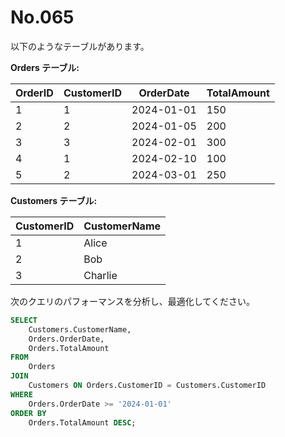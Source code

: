 # No.065

以下のようなテーブルがあります。

**Orders テーブル:**

| OrderID | CustomerID | OrderDate   | TotalAmount |
|---------|------------|-------------|-------------|
| 1       | 1          | 2024-01-01  | 150         |
| 2       | 2          | 2024-01-05  | 200         |
| 3       | 3          | 2024-02-01  | 300         |
| 4       | 1          | 2024-02-10  | 100         |
| 5       | 2          | 2024-03-01  | 250         |

**Customers テーブル:**

| CustomerID | CustomerName |
|------------|--------------|
| 1          | Alice        |
| 2          | Bob          |
| 3          | Charlie      |

次のクエリのパフォーマンスを分析し、最適化してください。

```sql
SELECT
    Customers.CustomerName,
    Orders.OrderDate,
    Orders.TotalAmount
FROM
    Orders
JOIN
    Customers ON Orders.CustomerID = Customers.CustomerID
WHERE
    Orders.OrderDate >= '2024-01-01'
ORDER BY
    Orders.TotalAmount DESC;
```
